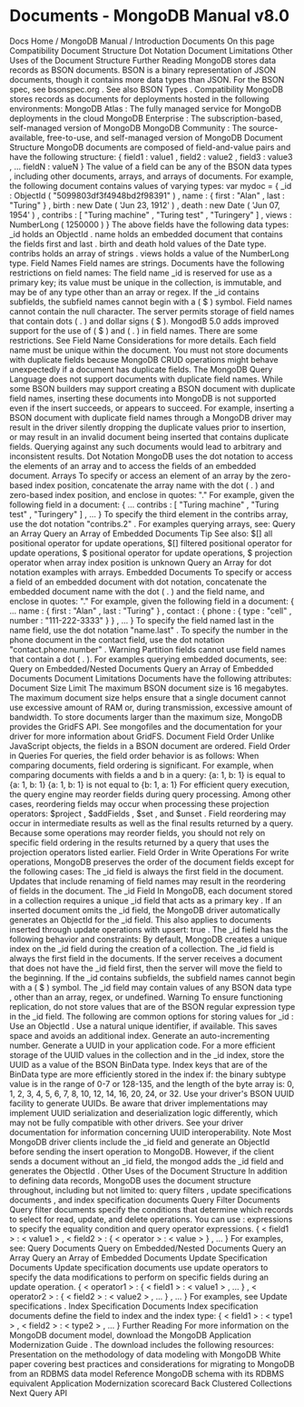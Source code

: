 # Documents - MongoDB Manual v8.0


Docs Home / MongoDB Manual / Introduction Documents On this page Compatibility Document Structure Dot Notation Document Limitations Other Uses of the Document Structure Further Reading MongoDB stores data records as BSON documents. BSON is a binary
representation of JSON documents, though it contains more data
types than JSON. For the BSON spec, see bsonspec.org . See also BSON Types . Compatibility MongoDB stores records as documents for deployments hosted in the
following environments: MongoDB Atlas : The fully
managed service for MongoDB deployments in the cloud MongoDB Enterprise : The
subscription-based, self-managed version of MongoDB MongoDB Community : The
source-available, free-to-use, and self-managed version of MongoDB Document Structure MongoDB documents are composed of field-and-value pairs and have the
following structure: { field1 : value1 , field2 : value2 , field3 : value3 , ... fieldN : valueN } The value of a field can be any of the BSON data types , including other documents, arrays, and arrays
of documents. For example, the following document contains values of varying types: var mydoc = { _id : ObjectId ( "5099803df3f4948bd2f98391" ) , name : { first : "Alan" , last : "Turing" } , birth : new Date ( 'Jun 23, 1912' ) , death : new Date ( 'Jun 07, 1954' ) , contribs : [ "Turing machine" , "Turing test" , "Turingery" ] , views : NumberLong ( 1250000 ) } The above fields have the following data types: _id holds an ObjectId . name holds an embedded document that contains the fields first and last . birth and death hold values of the Date type. contribs holds an array of strings . views holds a value of the NumberLong type. Field Names Field names are strings. Documents have the following restrictions on field
names: The field name _id is reserved for use as a primary key; its value
must be unique in the collection, is immutable, and may be of any type
other than an array or regex. If the _id contains subfields, the
subfield names cannot begin with a ( $ ) symbol. Field names cannot contain the null character. The server permits storage of field names that contain dots ( . )
and dollar signs ( $ ). MongodB 5.0 adds improved support for the use of ( $ ) and ( . )
in field names. There are some restrictions. See Field Name Considerations for more details. Each field name must be unique within the document. You must not store
documents with duplicate fields because MongoDB CRUD operations might behave unexpectedly if a document has duplicate
fields. The MongoDB Query Language does not support documents with duplicate
field names. While some BSON builders may support creating a BSON document with
duplicate field names, inserting these documents into MongoDB is not supported even if the insert succeeds, or appears to succeed. For example, inserting a
BSON document with duplicate field names through a MongoDB driver may result in
the driver silently dropping the duplicate values prior to insertion, or may
result in an invalid document being inserted that contains duplicate fields. Querying against any such documents would lead to arbitrary and inconsistent results. Dot Notation MongoDB uses the dot notation to access the elements of an array and
to access the fields of an embedded document. Arrays To specify or access an element of an array by the zero-based index
position, concatenate the array name with the dot ( . ) and
zero-based index position, and enclose in quotes: "<array>.<index>" For example, given the following field in a document: { ... contribs : [ "Turing machine" , "Turing test" , "Turingery" ] , ... } To specify the third element in the contribs array, use the dot
notation "contribs.2" . For examples querying arrays, see: Query an Array Query an Array of Embedded Documents Tip See also: $[] all positional operator for update operations, $[<identifier>] filtered positional operator for update operations, $ positional operator for update operations, $ projection operator when array index position is
unknown Query an Array for dot notation examples with arrays. Embedded Documents To specify or access a field of an embedded document with dot notation,
concatenate the embedded document name with the dot ( . ) and
the field name, and enclose in quotes: "<embedded document>.<field>" For example, given the following field in a document: { ... name : { first : "Alan" , last : "Turing" } , contact : { phone : { type : "cell" , number : "111-222-3333" } } , ... } To specify the field named last in the name field, use the
dot notation "name.last" . To specify the number in the phone document in the contact field, use the dot notation "contact.phone.number" . Warning Partition fields cannot use field names that contain a dot ( . ). For examples querying embedded documents, see: Query on Embedded/Nested Documents Query an Array of Embedded Documents Document Limitations Documents have the following attributes: Document Size Limit The maximum BSON document size is 16 megabytes. The maximum document size helps ensure that a single document cannot
use excessive amount of RAM or, during transmission, excessive amount
of bandwidth. To store documents larger than the maximum size, MongoDB
provides the GridFS API. See mongofiles and the
documentation for your driver for more
information about GridFS. Document Field Order Unlike JavaScript objects, the fields in a BSON document are ordered. Field Order in Queries For queries, the field order behavior is as follows: When comparing documents, field ordering is significant. For
example, when comparing documents with fields a and b in a
query: {a: 1, b: 1} is equal to {a: 1, b: 1} {a: 1, b: 1} is not equal to {b: 1, a: 1} For efficient query execution, the query engine may reorder fields
during query processing. Among other cases, reordering fields may
occur when processing these projection operators: $project , $addFields , $set , and $unset . Field reordering may occur in intermediate results as well as the
final results returned by a query. Because some operations may reorder fields, you should not rely on
specific field ordering in the results returned by a query that
uses the projection operators listed earlier. Field Order in Write Operations For write operations, MongoDB preserves the order of the document fields except for the following cases: The _id field is always the first field in the document. Updates that include renaming of field names may
result in the reordering of fields in the document. The _id Field In MongoDB, each document stored in a collection requires a unique _id field that acts as a primary key . If an inserted
document omits the _id field, the MongoDB driver automatically
generates an ObjectId for the _id field. This also applies to documents inserted through update
operations with upsert: true . The _id field has the following behavior and constraints: By default, MongoDB creates a unique index on the _id field
during the creation of a collection. The _id field is always the first field in the documents. If the
server receives a document that does not have the _id field
first, then the server will move the field to the beginning. If the _id contains subfields, the subfield names cannot begin
with a ( $ ) symbol. The _id field may contain values of any BSON data type , other than an array, regex, or undefined. Warning To ensure functioning replication, do not store values
that are of the BSON regular expression type in the _id field. The following are common options for storing values for _id : Use an ObjectId . Use a natural unique identifier, if available. This saves space and
avoids an additional index. Generate an auto-incrementing number. Generate a UUID in your application code. For a more efficient
storage of the UUID values in the collection and in the _id index, store the UUID as a value of the BSON BinData type. Index keys that are of the BinData type are more efficiently stored
in the index if: the binary subtype value is in the range of 0-7 or 128-135, and the length of the byte array is: 0, 1, 2, 3, 4, 5, 6, 7, 8, 10, 12,
14, 16, 20, 24, or 32. Use your driver's BSON UUID facility to generate UUIDs. Be aware
that driver implementations may implement UUID serialization and
deserialization logic differently, which may not be fully compatible
with other drivers. See your driver documentation for
information concerning UUID interoperability. Note Most MongoDB driver clients include the _id field and
generate an ObjectId before sending the insert operation to
MongoDB. However, if the client sends a document without an _id field, the mongod adds the _id field and generates
the ObjectId . Other Uses of the Document Structure In addition to defining data records, MongoDB uses the document
structure throughout, including but not limited to: query filters , update specifications documents , and index specification
documents Query Filter Documents Query filter documents specify the conditions that determine which
records to select for read, update, and delete operations. You can use <field>:<value> expressions to specify the equality
condition and query operator expressions. { < field1 > : < value1 > , < field2 > : { < operator > : < value > } , ... } For examples, see: Query Documents Query on Embedded/Nested Documents Query an Array Query an Array of Embedded Documents Update Specification Documents Update specification documents use update operators to specify the data modifications to perform on
specific fields during an update operation. { < operator1 > : { < field1 > : < value1 > , ... } , < operator2 > : { < field2 > : < value2 > , ... } , ... } For examples, see Update specifications . Index Specification Documents Index specification documents define the field to index and the index
type: { < field1 > : < type1 > , < field2 > : < type2 > , ... } Further Reading For more information on the MongoDB document model, download the MongoDB Application Modernization Guide . The download includes the following resources: Presentation on the methodology of data modeling with MongoDB White paper covering best practices and considerations for
migrating to MongoDB from an RDBMS data model Reference MongoDB schema with its RDBMS equivalent Application Modernization scorecard Back Clustered Collections Next Query API
